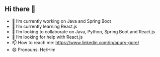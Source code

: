 ## Hi there 👋

<!--
**ApurvGore/ApurvGore** is a ✨ _special_ ✨ repository because its `README.md` (this file) appears on your GitHub profile.

Here are some ideas to get you started:

- 🔭 I’m currently working on ...
- 🌱 I’m currently learning ...
- 👯 I’m looking to collaborate on ...
- 🤔 I’m looking for help with ...
- 💬 Ask me about ...
- 📫 How to reach me: ...
- 😄 Pronouns: ...
- ⚡ Fun fact: ...
-->
- 🔭 I’m currently working on Java and Spring Boot
- 🌱 I’m currently learning React.js
- 👯 I’m looking to collaborate on Java, Python, Spring Boot and React.js
- 🤔 I’m looking for help with React.js
- 📫 How to reach me: https://www.linkedin.com/in/apurv-gore/
- 😄 Pronouns: He/Him
